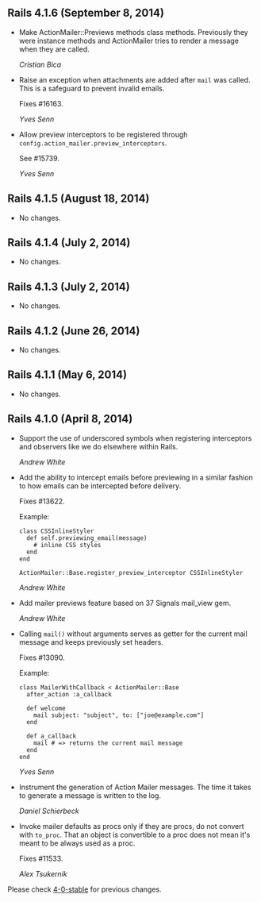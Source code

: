 ## Rails 4.1.6 (September 8, 2014) ##

*   Make ActionMailer::Previews methods class methods. Previously they were
    instance methods and ActionMailer tries to render a message when they
    are called.

    *Cristian Bica*

*   Raise an exception when attachments are added after `mail` was called.
    This is a safeguard to prevent invalid emails.

    Fixes #16163.

    *Yves Senn*

*   Allow preview interceptors to be registered through
    `config.action_mailer.preview_interceptors`.

    See #15739.

    *Yves Senn*


## Rails 4.1.5 (August 18, 2014) ##

*   No changes.


## Rails 4.1.4 (July 2, 2014) ##

*   No changes.


## Rails 4.1.3 (July 2, 2014) ##

*   No changes.


## Rails 4.1.2 (June 26, 2014) ##

*   No changes.


## Rails 4.1.1 (May 6, 2014) ##

*   No changes.


## Rails 4.1.0 (April 8, 2014) ##

*   Support the use of underscored symbols when registering interceptors and
    observers like we do elsewhere within Rails.

    *Andrew White*

*   Add the ability to intercept emails before previewing in a similar fashion
    to how emails can be intercepted before delivery.

    Fixes #13622.

    Example:

        class CSSInlineStyler
          def self.previewing_email(message)
            # inline CSS styles
          end
        end

        ActionMailer::Base.register_preview_interceptor CSSInlineStyler

    *Andrew White*

*   Add mailer previews feature based on 37 Signals mail_view gem.

    *Andrew White*

*   Calling `mail()` without arguments serves as getter for the current mail
    message and keeps previously set headers.

    Fixes #13090.

    Example:

        class MailerWithCallback < ActionMailer::Base
          after_action :a_callback

          def welcome
            mail subject: "subject", to: ["joe@example.com"]
          end

          def a_callback
            mail # => returns the current mail message
          end
        end

    *Yves Senn*

*   Instrument the generation of Action Mailer messages. The time it takes to
    generate a message is written to the log.

    *Daniel Schierbeck*

*   Invoke mailer defaults as procs only if they are procs, do not convert with
    `to_proc`. That an object is convertible to a proc does not mean it's meant
    to be always used as a proc.

    Fixes #11533.

    *Alex Tsukernik*

Please check [4-0-stable](https://github.com/rails/rails/blob/4-0-stable/actionmailer/CHANGELOG.md) for previous changes.
